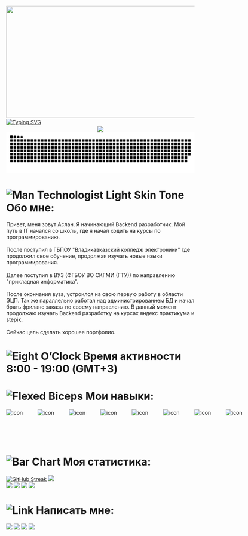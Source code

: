<br clear="both">

<div align="center">
  <img height="300" width="600" src="https://cdn.pfps.gg/banners/5132-pixel-mario.gif"  />
</div>
<a href="https://git.io/typing-svg"><img src="https://readme-typing-svg.demolab.com?font=Fira+Code&size=50&pause=500&color=B0C4DE&center=true&random=false&width=1000&height=100&lines=Aslanb3rk" alt="Typing SVG" /></a>

<div align="center">
<img src="https://komarev.com/ghpvc/?username=Aslanb3rk&&style=flat-square" align="center" />
</div>  
<picture>
  <source media="(prefers-color-scheme: dark)" srcset="https://raw.githubusercontent.com/platane/platane/output/github-contribution-grid-snake-dark.svg">
  <source media="(prefers-color-scheme: light)" srcset="https://raw.githubusercontent.com/platane/platane/output/github-contribution-grid-snake.svg">
  <img alt="github contribution grid snake animation" src="https://raw.githubusercontent.com/platane/platane/output/github-contribution-grid-snake.svg">
</picture>


# <img src="https://user-images.githubusercontent.com/74038190/226127923-0e8b7792-7b3c-462b-951b-63c96ba1a5af.gif" alt="Man Technologist Light Skin Tone" width="25" height="25" /> Обо мне:
Привет, меня зовут Аслан. Я начинающий Backend разработчик. Мой путь в IT начался со школы, где я начал ходить на курсы по программированию.<br><br> После поступил в ГБПОУ "Владикавказский колледж электроники" где продолжил свое обучение, продолжая изучать новые языки программирования.<br><br> Далее поступил в ВУЗ (ФГБОУ ВО СКГМИ (ГТУ)) по направлению "прикладная информатика".<br><br> После окончания вуза, устроился на свою первую работу в области ЭЦП. Так же параллельно работал над администрированием БД и начал брать фриланс заказы по своему направлению. В данный момент продолжаю изучать Backend разработку на курсах яндекс практикума и stepik.<br>
<br>Сейчас цель сделать хорошее портфолио. 
#

# <img src="https://raw.githubusercontent.com/Tarikul-Islam-Anik/Animated-Fluent-Emojis/master/Emojis/Travel%20and%20places/Eight O’Clock.png" alt="Eight O’Clock" width="25" height="25" /> Время активности 8:00 - 19:00 (GMT+3)

# <img src="https://user-images.githubusercontent.com/74038190/212284087-bbe7e430-757e-4901-90bf-4cd2ce3e1852.gif" alt="Flexed Biceps" width="25" height="25" /> Мои навыки: 

<div style="display: flex; align-items: flex-start;"><img src="https://techstack-generator.vercel.app/js-icon.svg" alt="icon" width="84" height="84" /><img src="https://techstack-generator.vercel.app/ts-icon.svg" alt="icon" width="84" height="84" /><img src="https://techstack-generator.vercel.app/python-icon.svg" alt="icon" width="84" height="84" /><img src="https://techstack-generator.vercel.app/java-icon.svg" alt="icon" width="84" height="84" /><img src="https://techstack-generator.vercel.app/mysql-icon.svg" alt="icon" width="84" height="84" /><img src="https://techstack-generator.vercel.app/django-icon.svg" alt="icon" width="84" height="84" /><img src="https://techstack-generator.vercel.app/csharp-icon.svg" alt="icon" width="84" height="84" /><img src="https://techstack-generator.vercel.app/cpp-icon.svg" alt="icon" width="84" height="84"  /></div>

# <img src="https://raw.githubusercontent.com/Tarikul-Islam-Anik/Animated-Fluent-Emojis/master/Emojis/Objects/Bar%20Chart.png" alt="Bar Chart" width="25" height="25" /> Моя статистика:  
[![GitHub Streak](https://streak-stats.demolab.com?user=Aslanb3rk&theme=onedark&hide_border=true&border_radius=5&date_format=M%20j%5B%2C%20Y%5D&card_width=600&card_height=250)](https://git.io/streak-stats)
![](http://github-profile-summary-cards.vercel.app/api/cards/profile-details?username=Aslanb3rk&theme=onedark)  
![](http://github-profile-summary-cards.vercel.app/api/cards/repos-per-language?username=Aslanb3rk&theme=onedark) ![](http://github-profile-summary-cards.vercel.app/api/cards/most-commit-language?username=Aslanb3rk&theme=onedark)
![](http://github-profile-summary-cards.vercel.app/api/cards/productive-time?username=Aslanb3rk&theme=onedark&utcOffset=8)
![](http://github-profile-summary-cards.vercel.app/api/cards/stats?username=Aslanb3rk&theme=onedark)
<br/>


  
# <img src="https://raw.githubusercontent.com/Tarikul-Islam-Anik/Animated-Fluent-Emojis/master/Emojis/Objects/Link.png" alt="Link" width="25" height="25" />  Написать мне:

<a href="https://t.me/+04eG4Df0h7s5MjVi"><img src="https://img.shields.io/badge/Telegram-2CA5E0?style=for-the-badge&logo=telegram&logoColor=white"   ></a> 
<a href="https://discord.com/invite/bhdnMZ6YDj"><img src="https://img.shields.io/badge/Discord-5865F2?style=for-the-badge&logo=discord&logoColor=white"  ></a> 
<a href="https://vk.com/aslanberk"><img src="https://img.shields.io/badge/вконтакте-%232E87FB.svg?&style=for-the-badge&logo=vk&logoColor=white" ></a>   <a href="mailto:aslanberkw@gmail.com"><img src="https://img.shields.io/badge/Gmail-D14836?style=for-the-badge&logo=gmail&logoColor=white" ></a>   


